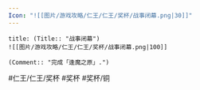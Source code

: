 ```yaml
---
Icon: "![[图片/游戏攻略/仁王/仁王/奖杯/战事闭幕.png|30]]"
---
```

```ad-common-bronze-trophy
title: (Title:: "战事闭幕")
![[图片/游戏攻略/仁王/仁王/奖杯/战事闭幕.png|100]]

(Comment:: "完成「逢魔之原」.")
```

#仁王/仁王/奖杯 #奖杯 #奖杯/铜
